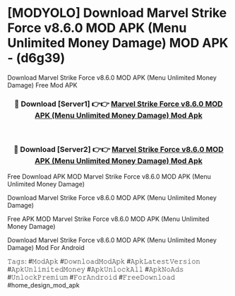 # [MODYOLO] Download Marvel Strike Force v8.6.0 MOD APK (Menu Unlimited Money Damage) MOD APK - (d6g39)
Download Marvel Strike Force v8.6.0 MOD APK (Menu Unlimited Money Damage) Free Mod APK

<div align="center">
<h3>🔴 Download [Server1] 👉👉 <a href="https://apk-comot.site?title=Marvel_Strike_Force_v8.6.0_MOD_APK_(Menu_Unlimited_Money_Damage)">Marvel Strike Force v8.6.0 MOD APK (Menu Unlimited Money Damage) Mod Apk</a></h3><br>

<h3>🔴 Download [Server2] 👉👉 <a href="https://apk-comot.site?title=Marvel_Strike_Force_v8.6.0_MOD_APK_(Menu_Unlimited_Money_Damage)">Marvel Strike Force v8.6.0 MOD APK (Menu Unlimited Money Damage) Mod Apk</a></h3>
</div>


Free Download APK MOD Marvel Strike Force v8.6.0 MOD APK (Menu Unlimited Money Damage)

Download Marvel Strike Force v8.6.0 MOD APK (Menu Unlimited Money Damage) 

Free APK MOD Marvel Strike Force v8.6.0 MOD APK (Menu Unlimited Money Damage) 

Download Marvel Strike Force v8.6.0 MOD APK (Menu Unlimited Money Damage) Mod For Android

𝚃𝚊𝚐𝚜: #𝙼𝚘𝚍𝙰𝚙𝚔 #𝙳𝚘𝚠𝚗𝚕𝚘𝚊𝚍𝙼𝚘𝚍𝙰𝚙𝚔 #𝙰𝚙𝚔𝙻𝚊𝚝𝚎𝚜𝚝𝚅𝚎𝚛𝚜𝚒𝚘𝚗 #𝙰𝚙𝚔𝚄𝚗𝚕𝚒𝚖𝚒𝚝𝚎𝚍𝙼𝚘𝚗𝚎𝚢 #𝙰𝚙𝚔𝚄𝚗𝚕𝚘𝚌𝚔𝙰𝚕𝚕 #𝙰𝚙𝚔𝙽𝚘𝙰𝚍𝚜 #𝚄𝚗𝚕𝚘𝚌𝚔𝙿𝚛𝚎𝚖𝚒𝚞𝚖 #𝙵𝚘𝚛𝙰𝚗𝚍𝚛𝚘𝚒𝚍 #𝙵𝚛𝚎𝚎𝙳𝚘𝚠𝚗𝚕𝚘𝚊𝚍 #home_design_mod_apk